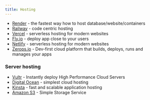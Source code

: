 ```yaml
---
title: Hosting
---
```


- [Render](https://render.com/) - the fastest way how to host database/website/containers
- [Railway](https://railway.app/) - code centric hosting
- [Vercel](https://vercel.com/dashboard) - serverless hosting for modern websites
- [Fly.io](https://fly.io/) - deploy app close to your users
- [Netlify](https://www.netlify.com/) - serverless hosting for modern websites
- [Zerops.io](https://zerops.io/) - Dev-first cloud platform that builds, deploys, runs and manages your apps


### Server hosting

- [Vultr](https://www.vultr.com/) - Instantly deploy High Performance Cloud Servers
- [Digital Ocean](https://www.digitalocean.com/) - simplest cloud hosting
- [Kinsta](https://kinsta.com/application-hosting/) - fast and scalable application hosting
- [Amazon S3](https://aws.amazon.com/s3/) - Simple Storage Service
